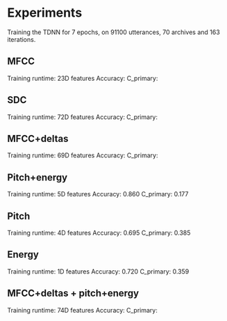 # Experiments
Training the TDNN for 7 epochs, on 91100 utterances, 70 archives and 163 iterations.

## MFCC
Training runtime:
23D features
Accuracy:
C_primary:

## SDC
Training runtime:
72D features
Accuracy:
C_primary:

## MFCC+deltas
Training runtime:
69D features
Accuracy:
C_primary:

## Pitch+energy
Training runtime: 
5D features
Accuracy: 0.860
C_primary: 0.177

## Pitch
Training runtime:
4D features
Accuracy: 0.695
C_primary: 0.385 

## Energy
Training runtime:
1D features
Accuracy: 0.720
C_primary: 0.359

## MFCC+deltas + pitch+energy
Training runtime:
74D features
Accuracy:
C_primary:
